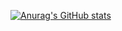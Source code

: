 

[![Anurag's GitHub stats](https://github-readme-stats.vercel.app/api?username=sythline)](https://github.com/anuraghazra/github-readme-stats)
